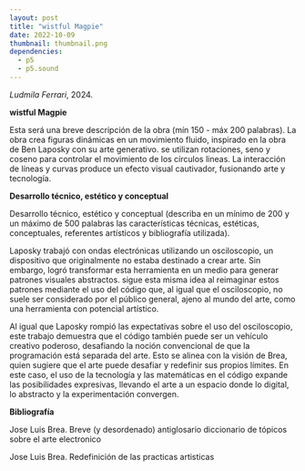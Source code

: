 ```yaml
---
layout: post
title: "wistful Magpie"
date: 2022-10-09
thumbnail: thumbnail.png
dependencies:
  - p5
  - p5.sound
---
```


<div id="div-sketch">
  <script type="text/javascript" src="sketch.js"></script>
</div>

_Ludmila Ferrari_, 2024.

**wistful Magpie**

Esta será una breve descripción de la obra (mín 150 - máx 200 palabras). La obra crea figuras dinámicas en un movimiento fluido, inspirado en la obra de Ben Laposky con su arte generativo. se utilizan rotaciones, seno y coseno para controlar el movimiento de los círculos lineas. La interacción de líneas y curvas produce un efecto visual cautivador, fusionando arte y tecnología.

**Desarrollo técnico, estético y conceptual**

Desarrollo técnico, estético y conceptual (describa en un mínimo de 200 y un máximo de 500 palabras las características técnicas, estéticas, conceptuales, referentes artísticos y bibliografía utilizada). 

Laposky trabajó con ondas electrónicas utilizando un osciloscopio, un dispositivo que originalmente no estaba destinado a crear arte. Sin embargo, logró transformar esta herramienta en un medio para generar patrones visuales abstractos. sigue esta misma idea al reimaginar estos patrones mediante el uso del código que, al igual que el osciloscopio, no suele ser considerado por el público general, ajeno al mundo del arte, como una herramienta con potencial artístico.

Al igual que Laposky rompió las expectativas sobre el uso del osciloscopio, este trabajo demuestra que el código también puede ser un vehículo creativo poderoso, desafiando la noción convencional de que la programación está separada del arte. Esto se alinea con la visión de Brea, quien sugiere que el arte puede desafiar y redefinir sus propios límites. En este caso, el uso de la tecnología y las matemáticas en el código expande las posibilidades expresivas, llevando el arte a un espacio donde lo digital, lo abstracto y la experimentación convergen.

**Bibliografía**

Jose Luis Brea. Breve (y desordenado) antiglosario diccionario de tópicos sobre el arte electronico

Jose Luis Brea. Redefinición de las practicas artisticas